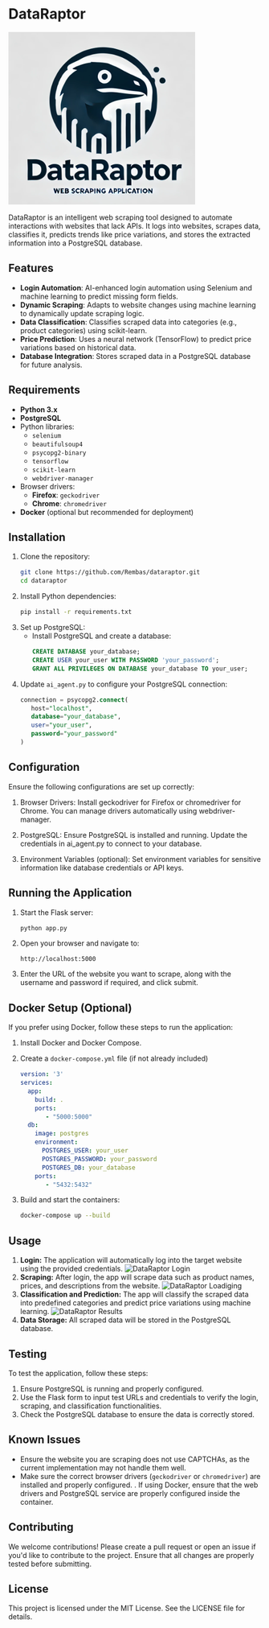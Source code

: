 # DataRaptor

![DataRaptor Logo](./assets/logo.png)

DataRaptor is an intelligent web scraping tool designed to automate interactions with websites that lack APIs. It logs into websites, scrapes data, classifies it, predicts trends like price variations, and stores the extracted information into a PostgreSQL database.

## Features
- **Login Automation**: AI-enhanced login automation using Selenium and machine learning to predict missing form fields.
- **Dynamic Scraping**: Adapts to website changes using machine learning to dynamically update scraping logic.
- **Data Classification**: Classifies scraped data into categories (e.g., product categories) using scikit-learn.
- **Price Prediction**: Uses a neural network (TensorFlow) to predict price variations based on historical data.
- **Database Integration**: Stores scraped data in a PostgreSQL database for future analysis.

## Requirements

- **Python 3.x**
- **PostgreSQL**
- Python libraries:
  - `selenium`
  - `beautifulsoup4`
  - `psycopg2-binary`
  - `tensorflow`
  - `scikit-learn`
  - `webdriver-manager`
- Browser drivers:
  - **Firefox**: `geckodriver`
  - **Chrome**: `chromedriver`
- **Docker** (optional but recommended for deployment)

## Installation

1. Clone the repository:
   ```bash
   git clone https://github.com/Rembas/dataraptor.git
   cd dataraptor

2. Install Python dependencies:
   ```bash
   pip install -r requirements.txt

3. Set up PostgreSQL:
   - Install PostgreSQL and create a database:
     ```sql
     CREATE DATABASE your_database;
     CREATE USER your_user WITH PASSWORD 'your_password';
     GRANT ALL PRIVILEGES ON DATABASE your_database TO your_user;

4. Update `ai_agent.py` to configure your PostgreSQL connection:
   ```sql
   connection = psycopg2.connect(
      host="localhost",
      database="your_database",
      user="your_user",
      password="your_password"
   )

## Configuration
Ensure the following configurations are set up correctly:

1. Browser Drivers: Install geckodriver for Firefox or chromedriver for Chrome. You can manage drivers automatically using webdriver-manager.

2. PostgreSQL: Ensure PostgreSQL is installed and running. Update the credentials in ai_agent.py to connect to your database.

3. Environment Variables (optional): Set environment variables for sensitive information like database credentials or API keys.

## Running the Application
1. Start the Flask server:
   ```bash
   python app.py

2. Open your browser and navigate to:
   ```site
   http://localhost:5000

3. Enter the URL of the website you want to scrape, along with the username and password if required, and click submit.

## Docker Setup (Optional)
If you prefer using Docker, follow these steps to run the application:

1. Install Docker and Docker Compose.

2. Create a `docker-compose.yml` file (if not already included)
   ```yaml
   version: '3'
   services:
     app:
       build: .
       ports:
          - "5000:5000"
     db:
       image: postgres
       environment:
         POSTGRES_USER: your_user
         POSTGRES_PASSWORD: your_password
         POSTGRES_DB: your_database
       ports:
          - "5432:5432"

3. Build and start the containers:
   ```bash
   docker-compose up --build

## Usage
1. **Login:** The application will automatically log into the target website using the provided credentials.
   ![DataRaptor Login](./assets/login.png)
3. **Scraping:** After login, the app will scrape data such as product names, prices, and descriptions from the website.
   ![DataRaptor Loadiging](./assets/loading.png)
5. **Classification and Prediction:** The app will classify the scraped data into predefined categories and predict price variations using machine learning.
   ![DataRaptor Results](./assets/results.png)
7. **Data Storage:** All scraped data will be stored in the PostgreSQL database.

## Testing
To test the application, follow these steps:

1. Ensure PostgreSQL is running and properly configured.
2. Use the Flask form to input test URLs and credentials to verify the login, scraping, and classification functionalities.
3. Check the PostgreSQL database to ensure the data is correctly stored.

## Known Issues
- Ensure the website you are scraping does not use CAPTCHAs, as the current implementation may not handle them well.
- Make sure the correct browser drivers (`geckodriver` or `chromedriver`) are installed and properly configured.
. If using Docker, ensure that the web drivers and PostgreSQL service are properly configured inside the container.

## Contributing
We welcome contributions! Please create a pull request or open an issue if you'd like to contribute to the project. Ensure that all changes are properly tested before submitting.

## License
This project is licensed under the MIT License. See the LICENSE file for details.

